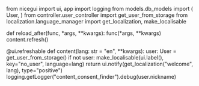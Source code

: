 from nicegui import ui, app
import logging
from models.db_models import (
    User,
)
from controller.user_controller import get_user_from_storage
from localization.language_manager import get_localization, make_localisable


def reload_after(func, *args, **kwargs):
    func(*args, **kwargs)
    content.refresh()


@ui.refreshable
def content(lang: str = "en", **kwargs):
    user: User = get_user_from_storage()
    if not user:
        make_localisable(ui.label(), key="no_user", language=lang)
        return
    ui.notify(get_localization("welcome", lang), type="positive")
    logging.getLogger("content_consent_finder").debug(user.nickname)
